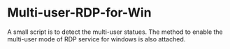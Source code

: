 # Multi-user-RDP-for-Win
A small script is to detect the multi-user statues. The method to enable the multi-user mode of RDP service for windows is also attached.
